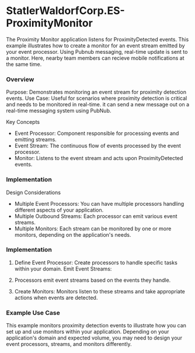 # StatlerWaldorfCorp.ES-ProximityMonitor

The Proximity Monitor application listens for ProximityDetected events. This example illustrates how to create a monitor for an event stream emitted by your event processor. Using Pubnub messaging, real-time update is sent to a monitor. Here, nearby team members can recieve mobile notifications at the same time.

### Overview
Purpose: Demonstrates monitoring an event stream for proximity detection events.
Use Case: Useful for scenarios where proximity detection is critical and needs to be monitored in real-time. it can send a new message out on a real-time messaging system using PubNub.

Key Concepts
- Event Processor: Component responsible for processing events and emitting streams.
- Event Stream: The continuous flow of events processed by the event processor.
- Monitor: Listens to the event stream and acts upon ProximityDetected events.

### Implementation
Design Considerations
- Multiple Event Processors: You can have multiple processors handling different aspects of your application.
- Multiple Outbound Streams: Each processor can emit various event streams.
- Multiple Monitors: Each stream can be monitored by one or more monitors, depending on the application's needs.


### Implementation
1. Define Event Processor: Create processors to handle specific tasks within your domain.
Emit Event Streams:

2. Processors emit event streams based on the events they handle.
3. Create Monitors: Monitors listen to these streams and take appropriate actions when events are detected.

### Example Use Case

This example monitors proximity detection events to illustrate how you can set up and use monitors within your application. Depending on your application's domain and expected volume, you may need to design your event processors, streams, and monitors differently.                                                                